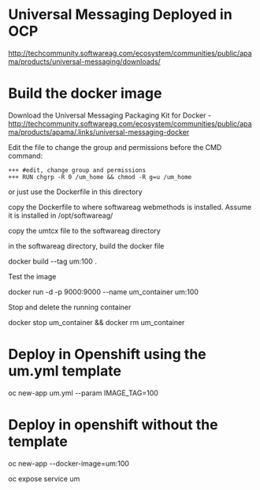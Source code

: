 # Universal Messaging Deployed in OCP

http://techcommunity.softwareag.com/ecosystem/communities/public/apama/products/universal-messaging/downloads/

# Build the docker image
Download the Universal Messaging Packaging Kit for Docker - http://techcommunity.softwareag.com/ecosystem/communities/public/apama/products/apama/.links/universal-messaging-docker

Edit the file to change the group and permissions before the CMD command:

    +++ #edit, change group and permissions
    +++ RUN chgrp -R 0 /um_home && chmod -R g=u /um_home
    
or just use the Dockerfile in this directory

copy the Dockerfile to where softwareag webmethods is installed. Assume it is installed in /opt/softwareag/

copy the umtcx file to the softwareag directory

in the softwareag directory, build the docker file

docker build --tag um:100 .

Test the image

docker run -d -p 9000:9000 --name um_container um:100

Stop and delete the running container

docker stop um_container && docker rm um_container

# Deploy in Openshift using the um.yml template
oc new-app  um.yml --param IMAGE_TAG=100

# Deploy in openshift without the template 

oc new-app --docker-image=um:100

oc expose service um




